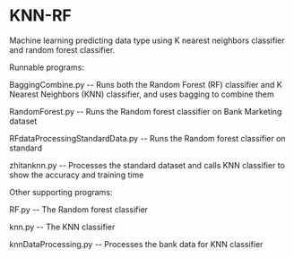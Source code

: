 # KNN-RF
Machine learning predicting data type using K nearest neighbors classifier and random forest classifier. 

Runnable programs:

BaggingCombine.py -- Runs both the Random Forest (RF) classifier and K Nearest Neighbors (KNN) classifier, and uses bagging to combine them

RandomForest.py -- Runs the Random forest classifier on Bank Marketing dataset

RFdataProcessingStandardData.py -- Runs the Random forest classifier on standard

zhitanknn.py -- Processes the standard dataset and calls KNN classifier to show the accuracy and training time




Other supporting programs:

RF.py -- The Random forest classifier

knn.py -- The KNN classifier

knnDataProcessing.py -- Processes the bank data for KNN classifier
